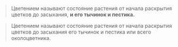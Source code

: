 >Цветением называют состояние растения от начала раскрытия цветков до засыхания,
**и его тычинок и пестика.**

>Цветением называют состояние растения от начала раскрытия цветков до засыхания его тычинок и пестика или всего околоцветника.
